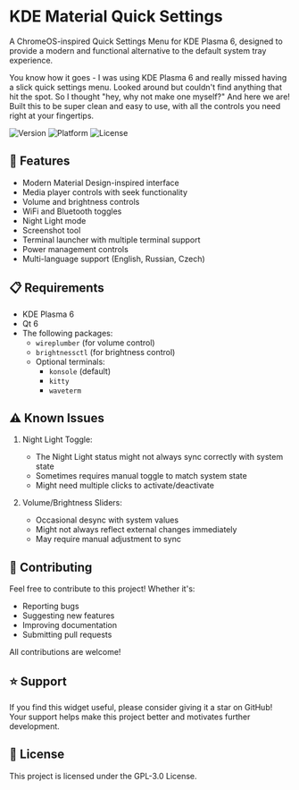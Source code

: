 # KDE Material Quick Settings

A ChromeOS-inspired Quick Settings Menu for KDE Plasma 6, designed to provide a modern and functional alternative to the default system tray experience.

You know how it goes - I was using KDE Plasma 6 and really missed having a slick quick settings menu. Looked around but couldn't find anything that hit the spot. So I thought "hey, why not make one myself?" And here we are! Built this to be super clean and easy to use, with all the controls you need right at your fingertips.

![Version](https://img.shields.io/badge/version-1.1.0-blue.svg)
![Platform](https://img.shields.io/badge/platform-KDE%20Plasma%206-blue.svg)
![License](https://img.shields.io/badge/license-GPL--3.0-green.svg)

## 🌟 Features

- Modern Material Design-inspired interface
- Media player controls with seek functionality
- Volume and brightness controls
- WiFi and Bluetooth toggles
- Night Light mode
- Screenshot tool
- Terminal launcher with multiple terminal support
- Power management controls
- Multi-language support (English, Russian, Czech)

## 📋 Requirements

- KDE Plasma 6
- Qt 6
- The following packages:
  - `wireplumber` (for volume control)
  - `brightnessctl` (for brightness control)
  - Optional terminals:
    - `konsole` (default)
    - `kitty`
    - `waveterm`


## ⚠️ Known Issues

1. Night Light Toggle:
   - The Night Light status might not always sync correctly with system state
   - Sometimes requires manual toggle to match system state
   - Might need multiple clicks to activate/deactivate

2. Volume/Brightness Sliders:
   - Occasional desync with system values
   - Might not always reflect external changes immediately
   - May require manual adjustment to sync

## 🤝 Contributing

Feel free to contribute to this project! Whether it's:
- Reporting bugs
- Suggesting new features
- Improving documentation
- Submitting pull requests

All contributions are welcome!

## ⭐ Support

If you find this widget useful, please consider giving it a star on GitHub! Your support helps make this project better and motivates further development.

## 📄 License

This project is licensed under the GPL-3.0 License.